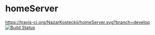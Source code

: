 # homeServer
https://travis-ci.org/NazarKosteckij/homeServer.svg?branch=develop
[![Build Status](https://travis-ci.org/NazarKosteckij/homeServer.svg?branch=develop)](https://travis-ci.org/NazarKosteckij/homeServer)
